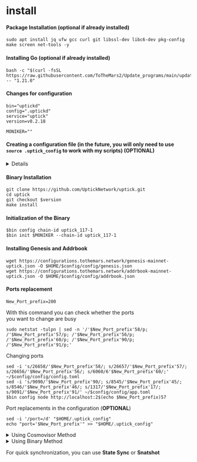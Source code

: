 # install

#### Package Installation (optional if already installed)

```
sudo apt install jq ufw gcc curl git libssl-dev libc6-dev pkg-config make screen net-tools -y
```

#### Installing Go (optional if already installed)

```
bash -c "$(curl -fsSL https://raw.githubusercontent.com/ToTheMars2/Update_programs/main/update_go.sh)" -- "1.21.0"
```

#### Changes for configuration

```
bin="uptickd" 
config=".uptickd" 
service="uptick"    
version=v0.2.18

MONIKER=""
```

#### Creating a configuration file (in the future, you will only need to use `source .uptick_config` to work with my scripts) (**OPTIONAL**)

<details>

<summary>Details</summary>

```
sed -i '/bin=/d' "$HOME/.uptick_config"
sed -i '/config_file=/d' "$HOME/.uptick_config"
sed -i '/service=/d' "$HOME/.uptick_config"
sed -i '/port=/d' "$HOME/.uptick_config"
sed -i '/version=/d' "$HOME/.uptick_config"


echo "bin='uptickd'" >> "$HOME/.uptick_config"
echo "config_file='.uptickd'" >> "$HOME/.uptick_config"
echo "service='uptick'" >> "$HOME/.uptick_config"
echo "port='266'" >> "$HOME/.uptick_config"
echo "version=v0.2.18" >> "$HOME/.uptick_config"
echo "chainId=uptick_117-1" >> "$HOME/.uptick_config"
source "$HOME/.uptick_config"

```

</details>

#### Binary Installation

```
git clone https://github.com/UptickNetwork/uptick.git
cd uptick
git checkout $version
make install
```

#### Initialization of the Binary

```
$bin config chain-id uptick_117-1
$bin init $MONIKER --chain-id uptick_117-1
```

#### Installing Genesis and Addrbook

```
wget https://configurations.tothemars.network/genesis-mainnet-uptick.json -O $HOME/$config/config/genesis.json
wget https://configurations.tothemars.network/addrbook-mainnet-uptick.json -O $HOME/$config/config/addrbook.json
```

#### Ports replacement

```
New_Port_prefix=200
```

With this command you can check whether the ports \
you want to change are busy

```
sudo netstat -tulpn | sed -n '/'$New_Port_prefix'58/p; /'$New_Port_prefix'57/p; /'$New_Port_prefix'56/p; /'$New_Port_prefix'60/p; /'$New_Port_prefix'90/p; /'$New_Port_prefix'91/p;'
```

Сhanging ports

```
sed -i 's/26658/'$New_Port_prefix'58/; s/26657/'$New_Port_prefix'57/; s/26656/'$New_Port_prefix'56/; s/6060/6'$New_Port_prefix'60/;' ~/$config/config/config.toml
sed -i 's/9090/'$New_Port_prefix'90/; s/8545/'$New_Port_prefix'45/; s/8546/'$New_Port_prefix'46/; s/1317/'$New_Port_prefix'17/; s/9091/'$New_Port_prefix'91/' ~/$config/config/app.toml
$bin config node http://localhost:2$(echo $New_Port_prefix)57
```

Port replacements in the configuration (**OPTIONAL**)

```
sed -i '/port=/d' "$HOME/.uptick_config"
echo "port='$New_Port_prefix'" >> "$HOME/.uptick_config"
```

<details>

<summary>Using Cosmovisor Method</summary>

**Install Cosmovisor**

```
go install github.com/cosmos/cosmos-sdk/cosmovisor/cmd/cosmovisor@v1.0.0
```

**Create Cosmovisor Folders && copy Binary to Cosmovisor**

```
mkdir -p ~/$config/cosmovisor/genesis/bin
mkdir -p ~/$config/cosmovisor/upgrades

cp ~/go/bin/$bin ~/$config/cosmovisor/genesis/bin
```

**Creating a Service Manager**

```
sudo tee <<EOF > /dev/null /etc/systemd/system/$service.service
[Unit]
Description=Uptick daemon
After=network-online.target

[Service]
User=$USER
ExecStart=$(which cosmovisor) start
Restart=on-failure
RestartSec=3
LimitNOFILE=4096
Environment="DAEMON_NAME=$bin"
Environment="DAEMON_HOME=$(echo $HOME)/$config"
Environment="DAEMON_ALLOW_DOWNLOAD_BINARIES=false"
Environment="DAEMON_RESTART_AFTER_UPGRADE=true"
Environment="UNSAFE_SKIP_BACKUP=true"


[Install]
WantedBy=multi-user.target
EOF
```

</details>

<details>

<summary>Using Binary Method</summary>

**Creating a Service Manager**

```
sudo tee <<EOF > /dev/null /etc/systemd/system/$service.service
[Unit]
Description=Uptick daemon
After=network-online.target

[Service]
User=$USER
ExecStart=$(which $bin) start
Restart=on-failure
RestartSec=3
LimitNOFILE=4096

[Install]
WantedBy=multi-user.target
EOF
```

</details>

For quick synchronization, you can use **State Sync** or **Snatshot**
